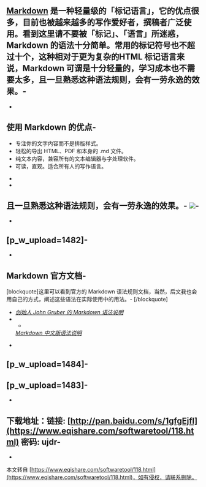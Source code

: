[Markdown](http://www.eqishare.com/read.php?tid-4560-page-e.html#a) 是一种轻量级的「标记语言」，它的优点很多，目前也被越来越多的写作爱好者，撰稿者广泛使用。看到这里请不要被「标记」、「语言」所迷惑，Markdown 的语法十分简单。常用的标记符号也不超过十个，这种相对于更为复杂的HTML 标记语言来说，Markdown 可谓是十分轻量的，学习成本也不需要太多，且一旦熟悉这种语法规则，会有一劳永逸的效果。-
-
-
**使用 Markdown 的优点**-
-

*   专注你的文字内容而不是排版样式。
*   轻松的导出 HTML、PDF 和本身的 .md 文件。
*   纯文本内容，兼容所有的文本编辑器与字处理软件。
*   可读，直观。适合所有人的写作语言。

-
-
且一旦熟悉这种语法规则，会有一劳永逸的效果。-
![](http://cdn.sspai.com/p_w_upload/thumbnail/2014/04/15/54b0855cf47d559c8c59e8f503af17d410f70_mw_800_wm_1_wmp_3.jpg)-
-
-
\[p\_w\_upload=1482\]-
-
-
**Markdown 官方文档**-
-
\[blockquote\]这里可以看到官方的 Markdown 语法规则文档，当然，后文我也会用自己的方式，阐述这些语法在实际使用中的用法。-
\[/blockquote\]

*   [_创始人 John Gruber 的 Markdown 语法说明_](http://daringfireball.net/projects/markdown/syntax)
*   -
    [_Markdown 中文版语法说明_](http://wowubuntu.com/markdown/#list)

-
\[p\_w\_upload=1484\]-
-
\[p\_w\_upload=1483\]-
-
-
下载地址：链接: [http://pan.baidu.com/s/1gfgEjfl](https://www.eqishare.com/softwaretool/118.html) 密码: ujdr-
-

-

本文转自 [https://www.eqishare.com/softwaretool/118.html](https://www.eqishare.com/softwaretool/118.html)，如有侵权，请联系删除。